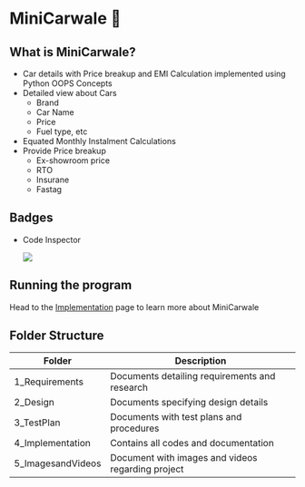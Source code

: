 # MiniCarwale 🚗

## What is MiniCarwale?
- Car details with Price breakup and EMI Calculation implemented using Python OOPS Concepts 
- Detailed view about Cars
  - Brand
  - Car Name
  - Price
  - Fuel type, etc
- Equated Monthly Instalment Calculations
- Provide Price breakup
  - Ex-showroom price
  - RTO
  - Insurane
  - Fastag

## Badges

- Code Inspector

   ![](https://www.code-inspector.com/project/27310/status/svg) 

## Running the program 
Head to the [Implementation](https://github.com/barathjk/MiniCarwale/tree/main/4_Implementation) page to learn more about MiniCarwale

## Folder Structure
Folder                      | Description
----------------------------| -----------------------------------------
1_Requirements              | Documents detailing requirements and research
2_Design                    | Documents specifying design details
3_TestPlan                  | Documents with test plans and procedures
4_Implementation            | Contains all codes and documentation
5_ImagesandVideos           | Document with images and videos regarding project
